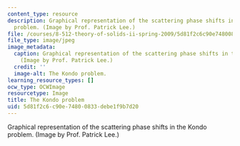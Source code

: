 ```yaml
---
content_type: resource
description: Graphical representation of the scattering phase shifts in the Kondo
  problem. (Image by Prof. Patrick Lee.)
file: /courses/8-512-theory-of-solids-ii-spring-2009/5d81f2c6c90e74800833debe1f9b7d20_8-512s09-th.jpg
file_type: image/jpeg
image_metadata:
  caption: Graphical representation of the scattering phase shifts in the Kondo problem.
    (Image by Prof. Patrick Lee.)
  credit: ''
  image-alt: The Kondo problem.
learning_resource_types: []
ocw_type: OCWImage
resourcetype: Image
title: The Kondo problem
uid: 5d81f2c6-c90e-7480-0833-debe1f9b7d20
---
```

Graphical representation of the scattering phase shifts in the Kondo problem. (Image by Prof. Patrick Lee.)

